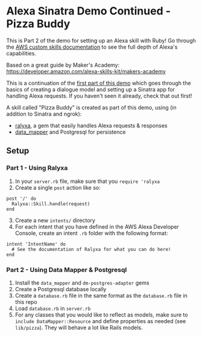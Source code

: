 # Alexa Sinatra Demo Continued - Pizza Buddy

This is Part 2 of the demo for setting up an Alexa skill with Ruby! Go through the [AWS custom skills documentation](https://developer.amazon.com/docs/custom-skills/understanding-custom-skills.html) to see the full depth of Alexa's capabilities.

Based on a great guide by Maker's Academy: https://developer.amazon.com/alexa-skills-kit/makers-academy

This is a continuation of the [first part of this demo](https://github.com/domarp-j/alexa-number-facts) which goes through the basics of creating a dialogue model and setting up a Sinatra app for handling Alexa requests. If you haven't seen it already, check that out first!

A skill called "Pizza Buddy" is created as part of this demo, using (in addition to Sinatra and ngrok):
- [ralyxa](https://github.com/sjmog/ralyxa), a gem that easily handles Alexa requests & responses
- [data_mapper](https://github.com/datamapper/data_mapper) and Postgresql for persistence

## Setup

### Part 1 - Using Ralyxa

1. In your `server.rb` file, make sure that you `require 'ralyxa`
2. Create a single `post` action like so:
```
post '/' do
  Ralyxa::Skill.handle(request)
end
```
3. Create a new `intents/` directory
4. For each intent that you have defined in the AWS Alexa Developer Console, create an intent `.rb` folder with the following format:
```
intent 'IntentName' do
  # See the documentation of Ralyxa for what you can do here!
end
```

### Part 2 - Using Data Mapper & Postgresql

1. Install the `data_mapper` and `dm-postgres-adapter` gems
2. Create a Postgresql database locally
3. Create a `database.rb` file in the same format as the `database.rb` file in this repo
4. Load `database.rb` in `server.rb`
5. For any classes that you would like to reflect as models, make sure to `include DataMapper::Resource` and define properties as needed (see `lib/pizza`). They will behave a lot like Rails models.

